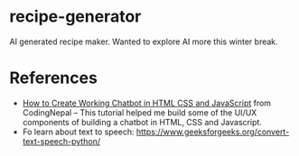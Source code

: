 # recipe-generator

AI generated recipe maker. Wanted to explore AI more this winter break.

# References
- [How to Create Working Chatbot in HTML CSS and JavaScript](https://www.codingnepalweb.com/create-chatbot-html-css-javascript/) from CodingNepal – This tutorial helped me build some of the UI/UX components of building a chatbot in HTML, CSS and Javascript.
-  Fo learn about text to speech: https://www.geeksforgeeks.org/convert-text-speech-python/
